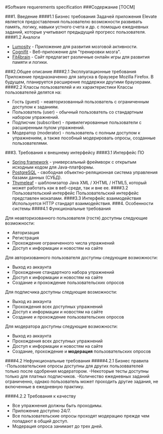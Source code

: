 #Software requerements specification
###Содержание
[TOCM]

###1. Введение
####1.1 Бизнес требования
Задачей приложения Elevate является предоставления пользователю возможности развивать память, логику, навыки устного счета и др. с помощью ежедневных заданий, которые учитывают предыдущий прогресс пользователя.
####1.2 Аналоги
- [Lumosity](https://www.lumosity.com/en/ "Lumosity") - Приложение для развития мозговой активности.
- [Cognifit](https://www.cognifit.com/ru/public/games "Cognifit") - Веб-приложение для "тренировки мозга".
- [Fit4brain](https://fit4brain.com/shelf/puzzles "Fit4brain") - Сайт предлагает различные онлайн игры для развития памяти и логики.

###2.Общее описание
####2.1 Эксплуатационные требования
Приложение предназначенно для запуска в браузере Mozilla Firefox. В будущем, планируется расширение поддержки другими браузерами.
####2.2 Классы пользователей и их характеристики
Классы пользователей делятся на:
- Гость (guest) - неавторизованный пользователь с ограниченным доступом к заданиям.
- Пользователь (user) - обычный пользователь со стандартным набором упражнений.
- Подписчик (subscriber) - привилегированные пользователи с расширенным пулом упражнений.
- Модератор (moderator) - пользователь с полным доступом к упражнениям, а также пособный модерировать опросы, созданные пользователями.

###3. Требования к внешнему интерфейсу
####3.1 Интерфейс ПО
- [Spring framework](https://spring.io/projects/spring-framework "Spring framework") - универсальный фреймворк с открытым исходным кодом для Java-платформы.
- [PostgreSQL](https://www.postgresql.org/ "PostgreSQL") -  свободная объектно-реляционная система управления базами данных (СУБД). 
- [Thymeleaf](https://www.thymeleaf.org/ "Thymeleaf") - шаблонизатор Java XML / XHTML / HTML5, который может работать как в веб-среде, так и вне ее.
####3.2 Пользовательский интерфейс
Пользовательский интерфейс представлен мокапами.
####3.3 Интерфейс взаимодействия
Используется HTTP стандарт взаимодействия.
###4. Особенности системы
####4.1 Функциональные требования

Для неавторизованного пользователя (гостя) доступны следующие возможности:
- Авторизация
- Регистрация
- Прохождение ограниченного числа упражнений
- Доступ к информации и новостям на сайте

Для авторизованного пользователя доступны следующие возможности:
- Выход из аккаунта
- Прохождение стандартного набора упражнений
- Доступ к информации и новостям на сайте
- Создание и прохождение пользовательских опросов

Для подписчика доступны следующие возможности:
- Выход из аккаунта
- Прохождения всех доступных упражнений
- Доступ к информации и новостям на сайте
- Создание и прохождение пользовательских опросов

Для модератора доступны следующие возможности:
- Выход из аккаунта
- Прохождения всех доступных упражнений
- Доступ к информации и новостям на сайте
- Создание, прохождение и **модерация** пользовательских опросов

####4.2 Нефункциональные требования
#####4.2.1 Бизнес правила
-Пользовательские опросы доступны для других пользоввателей только после одобрения модератором.
-Некоторые тесты доступны только для платных подписчиков.
-Количество ежедневных заданий ограниченно, однако пользователь может проходить другие задания, не включенные в ежедневную практику.

####4.2.2 Требования к качеству
- Все упражнения должны быть проходимы.
- Приложение доступно 24/7.
- Все пользовательские опросы проходят модерацию прежде чем попадают в общий доступ.
- Модерация опроса занимает до трех дней.